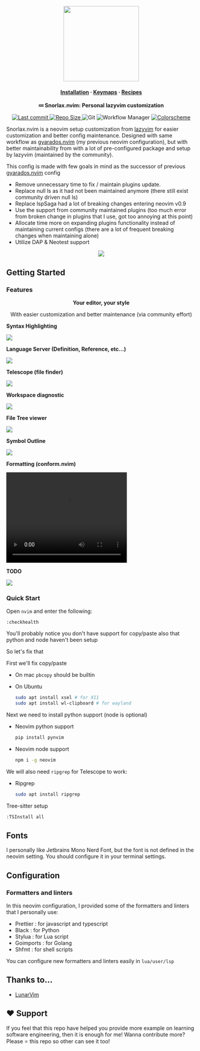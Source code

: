 <p align="center"><img width=200" src="./docs/snorlax.png"></p>

<h4 align="center">
  <a href="https://lazyvim.github.io/installation">Installation</a>
  ·
  <a href="https://lazyvim.github.io/configuration">Keymaps</a>
  ·
  <a href="https://lazyvim.github.io">Recipes</a>
</h4>

<p align="center"><b>💤 Snorlax.nvim: Personal lazyvim customization</b></p>

<p align="center">
  </p>

<div align="center"><p>
    <a href="https://github.com/william9923/snorlax.nvim/pulse">
      <img alt="Last commit" src="https://img.shields.io/github/last-commit/william9923/snorlax.nvim?style=for-the-badge&logo=starship&color=8bd5ca&logoColor=D9E0EE&labelColor=302D41"/>
    </a>
    <a href="https://github.com/william9923/snorlax.nvim">
      <img alt="Repo Size" src="https://img.shields.io/github/repo-size/william9923/snorlax.nvim?color=%23DDB6F2&label=SIZE&logo=codesandbox&style=for-the-badge&logoColor=D9E0EE&labelColor=302D41" />
    </a>
    <img alt="Git" src="https://img.shields.io/badge/git-lazygit-pink?style=for-the-badge&logo=git" />
    <img alt="Workflow Manager" src="https://img.shields.io/badge/multiplexer-tmux-1BB91F?style=for-the-badge&logo=tmux" />
    <a href="https://github.com/ellisonleao/gruvbox.nvim">
     <img alt="Colorscheme"
     src="https://img.shields.io/badge/color-gruvbox-brown?style=for-the-badge" />
    </a>
</p></div>

<p>Snorlax.nvim is a neovim setup customization from <a href="https://github.com/LazyVim/LazyVim">lazyvim</a> for easier customization and better config maintenance. Designed with same workflow as <a href="https://github.com/William9923/gyarados.nvim">gyarados.nvim</a> (my previous neovim configuration), but with better maintainability from with a lot of pre-configured package and setup by lazyvim (maintained by the community).</p>

<p>This config is made with few goals in mind as the successor of previous <a href="https://github.com/William9923/gyarados.nvim">gyarados.nvim</a> config</p>
<ul>
  <li>Remove unnecessary time to fix / maintain plugins update.</li>
  <li>Replace null ls as it had not been maintained anymore (there still exist community driven null ls)</li>
  <li>Replace lspSaga had a lot of breaking changes entering neovim v0.9</li>
  <li>Use the support from community maintained plugins (too much error from broken change in plugins that I use, got too annoying at this point)</li>
  <li>Allocate time more on expanding plugins functionality instead of maintaining current configs (there are a lot of frequent breaking changes when maintaining alone)</li>
  <li>Utilize DAP & Neotest support</li>
</ul>

<p align="center">
    <img src="docs/welcome-page.png"/>
</p>

## Getting Started

### Features

<div align="center">
  <p><strong>Your editor, your style</strong></p>
  <p>With easier customization and better maintenance (via community effort)</p>
</div>

<p align="center">
  <p><strong>Syntax Highlighting</strong></p>
  <img src="docs/treesitter.png" />
</ul>

<p align="center">
  <p><strong>Language Server (Definition, Reference, etc...)</strong></p>
  <img src="docs/lsp-reference.png" />
</p>

<p align="center">
  <p><strong>Telescope (file finder)</strong></p>
  <img src="docs/file-finder.png" />
</p>

<p align="center">
  <p><strong>Workspace diagnostic</strong></p>
  <img src="docs/workspace-diagnostic.png" />
</p>

<p align="center">
  <p><strong>File Tree viewer</strong></p>
  <img src="docs/file-tree.png" />
</p>

<p align="center">
  <p><strong>Symbol Outline</strong></p>
  <img src="docs/symbol-outline.png" />
</p>

<p align="center">
  <p><strong>Formatting (conform.nvim)</strong></p>
  <video width="320" height="240" controls>
    <source src="docs/format-file.mov" type="video/mp4">
    Your browser does not support the video tag.
  </video> 
</p>

<p align="center">
  <p><strong>TODO</strong></p>
  <img src="docs/todo.png" />
</p>

### Quick Start

Open `nvim` and enter the following:

```
:checkhealth
```

You'll probably notice you don't have support for copy/paste also that python and node haven't been setup

So let's fix that

First we'll fix copy/paste

- On mac `pbcopy` should be builtin

- On Ubuntu

  ```sh
  sudo apt install xsel # for X11
  sudo apt install wl-clipboard # for wayland
  ```

Next we need to install python support (node is optional)

- Neovim python support

  ```sh
  pip install pynvim
  ```

- Neovim node support

  ```sh
  npm i -g neovim
  ```

We will also need `ripgrep` for Telescope to work:

- Ripgrep

  ```sh
  sudo apt install ripgrep
  ```

Tree-sitter setup

```sh
:TSInstall all
```

## Fonts

I personally like Jetbrains Mono Nerd Font, but the font is not defined in the neovim setting. You should configure it in your terminal settings.

## Configuration

### Formatters and linters

In this neovim configuration, I provided some of the formatters and linters that I personally use:

- Prettier : for javascript and typescript
- Black : for Python
- Stylua : for Lua script
- Goimports : for Golang
- Shfmt : for shell scripts

You can configure new formatters and linters easily in `lua/user/lsp`

## Thanks to...

- [LunarVim](https://github.com/LunarVim/nvim-basic-ide)

## ❤️ Support

If you feel that this repo have helped you provide more example on learning software engineering, then it is enough for me! Wanna contribute more? Please ⭐ this repo so other can see it too!

